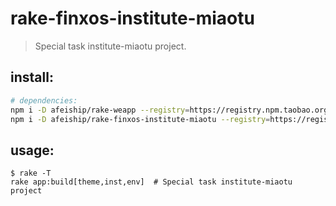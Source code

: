 # rake-finxos-institute-miaotu
> Special task institute-miaotu project.

## install:
```bash
# dependencies:
npm i -D afeiship/rake-weapp --registry=https://registry.npm.taobao.org
npm i -D afeiship/rake-finxos-institute-miaotu --registry=https://registry.npm.taobao.org
```

## usage:
~~~
$ rake -T
rake app:build[theme,inst,env]  # Special task institute-miaotu project
~~~
